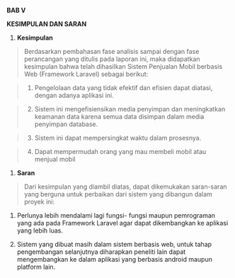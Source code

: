 **BAB V**

**KESIMPULAN DAN SARAN**

1.  **Kesimpulan**

>   Berdasarkan pembahasan fase analisis sampai dengan fase perancangan yang
>   ditulis pada laporan ini, maka didapatkan kesimpulan bahwa telah dihasilkan
>   Sistem Penjualan Mobil berbasis Web (Framework Laravel) sebagai berikut:

>   1. Pengelolaan data yang tidak efektif dan efisien dapat diatasi, dengan
>   adanya aplikasi ini.

>   2. Sistem ini mengefisiensikan media penyimpan dan meningkatkan keamanan
>   data karena semua data disimpan dalam media penyimpan database.

>   3. Sistem ini dapat mempersingkat waktu dalam prosesnya.

>   4. Dapat mempermudah orang yang mau membeli mobil atau menjual mobil

1.  **Saran**

>   Dari kesimpulan yang diambil diatas, dapat dikemukakan saran-saran yang
>   berguna untuk perbaikan dari sistem yang dibangun dalam proyek ini:

1.  Perlunya lebih mendalami lagi fungsi- fungsi maupun pemrograman yang ada
    pada Framework Laravel agar dapat dikembangkan ke aplikasi yang lebih luas.

2.  Sistem yang dibuat masih dalam sistem berbasis web, untuk tahap pengembangan
    selanjutnya diharapkan peneliti lain dapat mengembangkan ke dalam aplikasi
    yang berbasis android maupun platform lain.
